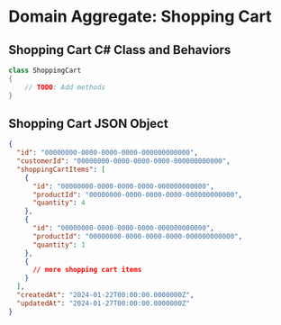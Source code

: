 # Domain Aggregate: Shopping Cart

## Shopping Cart C# Class and Behaviors

```csharp
class ShoppingCart
{
    // TODO: Add methods
}
```

## Shopping Cart JSON Object

```json
{
  "id": "00000000-0000-0000-0000-000000000000",
  "customerId": "00000000-0000-0000-0000-000000000000",
  "shoppingCartItems": [
    {
      "id": "00000000-0000-0000-0000-000000000000",
      "productId": "00000000-0000-0000-0000-000000000000",
      "quantity": 4
    },
    {
      "id": "00000000-0000-0000-0000-000000000000",
      "productId": "00000000-0000-0000-0000-000000000000",
      "quantity": 1
    },
    {
      // more shopping cart items
    }
  ],
  "createdAt": "2024-01-22T00:00:00.0000000Z",
  "updatedAt": "2024-01-27T00:00:00.0000000Z"
}
```
